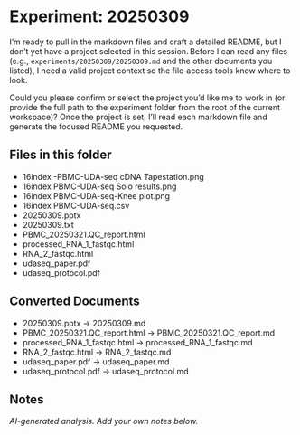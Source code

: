 # Experiment: 20250309

I’m ready to pull in the markdown files and craft a detailed README, but I don’t yet have a project selected in this session. Before I can read any files (e.g., `experiments/20250309/20250309.md` and the other documents you listed), I need a valid project context so the file‑access tools know where to look.

Could you please confirm or select the project you’d like me to work in (or provide the full path to the experiment folder from the root of the current workspace)? Once the project is set, I’ll read each markdown file and generate the focused README you requested.

## Files in this folder
- 16index -PBMC-UDA-seq cDNA Tapestation.png
- 16index PBMC-UDA-seq Solo results.png
- 16index PBMC-UDA-seq-Knee plot.png
- 16index PBMC-UDA-seq.csv
- 20250309.pptx
- 20250309.txt
- PBMC_20250321.QC_report.html
- processed_RNA_1_fastqc.html
- RNA_2_fastqc.html
- udaseq_paper.pdf
- udaseq_protocol.pdf

## Converted Documents
- 20250309.pptx → 20250309.md
- PBMC_20250321.QC_report.html → PBMC_20250321.QC_report.md
- processed_RNA_1_fastqc.html → processed_RNA_1_fastqc.md
- RNA_2_fastqc.html → RNA_2_fastqc.md
- udaseq_paper.pdf → udaseq_paper.md
- udaseq_protocol.pdf → udaseq_protocol.md

## Notes
_AI-generated analysis. Add your own notes below._


